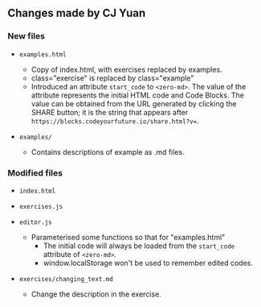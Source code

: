 ## Changes made by CJ Yuan
### New files ###
- `examples.html`
  - Copy of index.html, with exercises replaced by examples.
  - class="exercise" is replaced by class="example"
  - Introduced an attribute `start_code` to `<zero-md>`.
    The value of the attribute represents the initial HTML code and Code Blocks.
    The value can be obtained from the URL generated by clicking the SHARE button; 
    it is the string that appears after `https://blocks.codeyourfuture.io/share.html?v=`.

- `examples/`
  - Contains descriptions of example as .md files.

### Modified files ###
- `index.html`

- `exercises.js`
- `editor.js`
  - Parameterised some functions so that for "examples.html"
    - The initial code will always be loaded from the `start_code` attribute of `<zero-md>`.
    - window.localStorage won't be used to remember edited codes.

- `exercises/changing_text.md`
  - Change the description in the exercise.